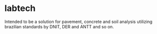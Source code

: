 # labtech
Intended to be a solution for pavement, concrete and soil analysis utilizing brazilian standards by DNIT, DER and ANTT and so on.
